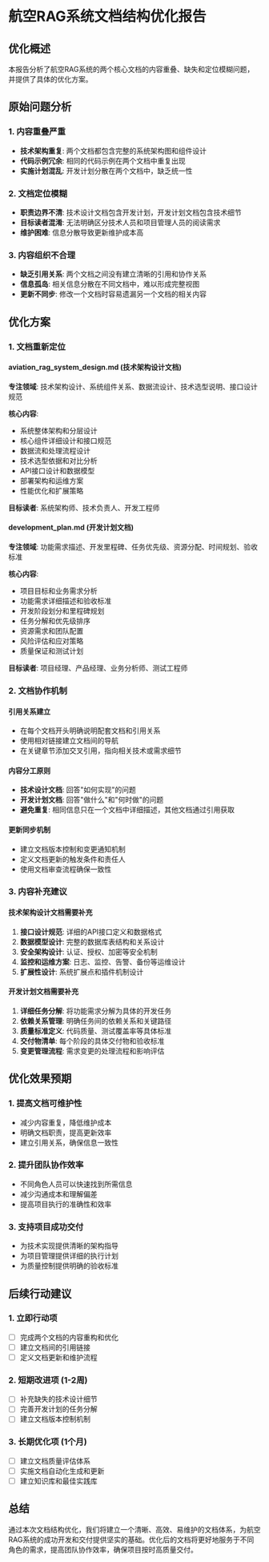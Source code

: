 # 航空RAG系统文档结构优化报告

## 优化概述

本报告分析了航空RAG系统的两个核心文档的内容重叠、缺失和定位模糊问题，并提供了具体的优化方案。

## 原始问题分析

### 1. 内容重叠严重
- **技术架构重复**: 两个文档都包含完整的系统架构图和组件设计
- **代码示例冗余**: 相同的代码示例在两个文档中重复出现
- **实施计划混乱**: 开发计划分散在两个文档中，缺乏统一性

### 2. 文档定位模糊
- **职责边界不清**: 技术设计文档包含开发计划，开发计划文档包含技术细节
- **目标读者混淆**: 无法明确区分技术人员和项目管理人员的阅读需求
- **维护困难**: 信息分散导致更新维护成本高

### 3. 内容组织不合理
- **缺乏引用关系**: 两个文档之间没有建立清晰的引用和协作关系
- **信息孤岛**: 相关信息分散在不同文档中，难以形成完整视图
- **更新不同步**: 修改一个文档时容易遗漏另一个文档的相关内容

## 优化方案

### 1. 文档重新定位

#### aviation_rag_system_design.md (技术架构设计文档)
**专注领域**: 技术架构设计、系统组件关系、数据流设计、技术选型说明、接口设计规范

**核心内容**:
- 系统整体架构和分层设计
- 核心组件详细设计和接口规范
- 数据流和处理流程设计
- 技术选型依据和对比分析
- API接口设计和数据模型
- 部署架构和运维方案
- 性能优化和扩展策略

**目标读者**: 系统架构师、技术负责人、开发工程师

#### development_plan.md (开发计划文档)
**专注领域**: 功能需求描述、开发里程碑、任务优先级、资源分配、时间规划、验收标准

**核心内容**:
- 项目目标和业务需求分析
- 功能需求详细描述和验收标准
- 开发阶段划分和里程碑规划
- 任务分解和优先级排序
- 资源需求和团队配置
- 风险评估和应对策略
- 质量保证和测试计划

**目标读者**: 项目经理、产品经理、业务分析师、测试工程师

### 2. 文档协作机制

#### 引用关系建立
- 在每个文档开头明确说明配套文档和引用关系
- 使用相对链接建立文档间的导航
- 在关键章节添加交叉引用，指向相关技术或需求细节

#### 内容分工原则
- **技术设计文档**: 回答"如何实现"的问题
- **开发计划文档**: 回答"做什么"和"何时做"的问题
- **避免重复**: 相同信息只在一个文档中详细描述，其他文档通过引用获取

#### 更新同步机制
- 建立文档版本控制和变更通知机制
- 定义文档更新的触发条件和责任人
- 使用文档审查流程确保一致性

### 3. 内容补充建议

#### 技术架构设计文档需要补充
1. **接口设计规范**: 详细的API接口定义和数据格式
2. **数据模型设计**: 完整的数据库表结构和关系设计
3. **安全架构设计**: 认证、授权、加密等安全机制
4. **监控和运维方案**: 日志、监控、告警、备份等运维设计
5. **扩展性设计**: 系统扩展点和插件机制设计

#### 开发计划文档需要补充
1. **详细任务分解**: 将功能需求分解为具体的开发任务
2. **依赖关系管理**: 明确任务间的依赖关系和关键路径
3. **质量标准定义**: 代码质量、测试覆盖率等具体标准
4. **交付物清单**: 每个阶段的具体交付物和验收标准
5. **变更管理流程**: 需求变更的处理流程和影响评估

## 优化效果预期

### 1. 提高文档可维护性
- 减少内容重复，降低维护成本
- 明确文档职责，提高更新效率
- 建立引用关系，确保信息一致性

### 2. 提升团队协作效率
- 不同角色人员可以快速找到所需信息
- 减少沟通成本和理解偏差
- 提高项目执行的准确性和效率

### 3. 支持项目成功交付
- 为技术实现提供清晰的架构指导
- 为项目管理提供详细的执行计划
- 为质量控制提供明确的验收标准

## 后续行动建议

### 1. 立即行动项
- [ ] 完成两个文档的内容重构和优化
- [ ] 建立文档间的引用链接
- [ ] 定义文档更新和维护流程

### 2. 短期改进项 (1-2周)
- [ ] 补充缺失的技术设计细节
- [ ] 完善开发计划的任务分解
- [ ] 建立文档版本控制机制

### 3. 长期优化项 (1个月)
- [ ] 建立文档质量评估体系
- [ ] 实施文档自动化生成和更新
- [ ] 建立知识库和最佳实践库

## 总结

通过本次文档结构优化，我们将建立一个清晰、高效、易维护的文档体系，为航空RAG系统的成功开发和交付提供坚实的基础。优化后的文档将更好地服务于不同角色的需求，提高团队协作效率，确保项目按时高质量交付。
